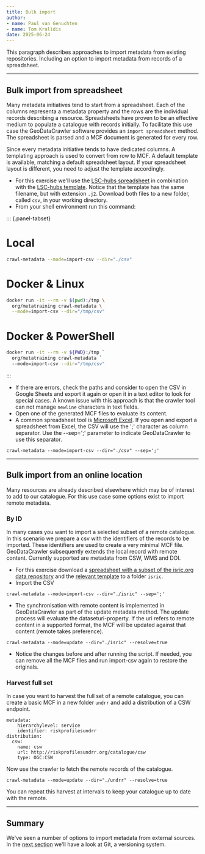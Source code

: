 ```yaml
---
title: Bulk import
author: 
- name: Paul van Genuchten 
- name: Tom Kralidis
date: 2025-06-24
---
```


This paragraph describes approaches to import metadata from existing repositories. Including an option to import metadata from records of a spreadsheet.

---

## Bulk import from spreadsheet

Many metadata initiatives tend to start from a spreadsheet. Each of the columns representa a metadata property and the rows are the individual records describing a resource. Spreadsheets have proven to be an effective medium to populate a catalogue with records initially. To facilitate this use case the GeoDataCrawler software provides an `import spreadsheet` method. The spreadsheet is parsed and a MCF document is generated for every row.

Since every metadata initiative tends to have dedicated columns. A templating approach is used to convert from row to MCF. A default template is available, matching a default spreadsheet layout. If your spreadsheet layout is different, you need to adjust the template accordingly. 

- For this exercise we'll use the [LSC-hubs spreadsheet](https://github.com/lsc-hubs/kenya-catalogue/blob/main/portals/KE/LSC/index.csv) in combination with the [LSC-hubs template](https://github.com/lsc-hubs/kenya-catalogue/blob/main/portals/KE/LSC/index.j2). Notice that the template has the same filename, but with extension `.j2`. Download both files to a new folder, called `csv`, in your working directory.
- From your shell environment run this command:

::: {.panel-tabset}
# Local
```bash
crawl-metadata --mode=import-csv --dir="./csv"
```
# Docker & Linux
```bash
docker run -it --rm -v $(pwd):/tmp \
  org/metatraining crawl-metadata \
  --mode=import-csv --dir="/tmp/csv"
```
# Docker & PowerShell
```bash
docker run -it --rm -v ${PWD}:/tmp `
  org/metatraining crawl-metadata `
  --mode=import-csv --dir="/tmp/csv"
```
:::


- If there are errors, check the paths and consider to open the CSV in Google Sheets and export it again or open it in a text editor to look for special cases. A known issue with this approach is that the crawler tool can not manage `newline` characters in text fields.
- Open one of the generated MCF files to evaluate its content.
- A common spreadsheet tool is [Microsoft Excel](https://www.microsoft.com/en-gb/microsoft-365/excel). If you open and export a spreadsheet from Excel, the CSV will use the ';' character as column separator. Use the --sep=';' parameter to indicate GeoDataCrawler to use this separator.

```
crawl-metadata --mode=import-csv --dir="./csv" --sep=';'
```

---

## Bulk import from an online location

Many resources are already described elsewhere which may be of interest to add to our catalogue. For this use case some options exist to import remote metadata. 

### By ID

In many cases you want to import a selected subset of a remote catalogue. In this scenario we prepare a csv with the identifiers of the records to be imported. These identifiers are used to create a very minimal MCF file. GeoDataCrawler subsequently extends the local record with remote content. Currently supported are metadata from CSW, WMS and DOI.

- For this exercise download a [spreadsheet with a subset of the isric.org data repository](https://git.wur.nl/isric/lsc-hubs/kenya-hub/-/raw/kenya/portals/Global/data.isric.org/datasets.csv?inline=false) and the [relevant template](https://git.wur.nl/isric/lsc-hubs/kenya-hub/-/raw/kenya/portals/Global/data.isric.org/datasets.j2?inline=false) to a folder `isric`.
- Import the CSV

```
crawl-metadata --mode=import-csv --dir="./isric" --sep=';'
```

- The synchronisation with remote content is implemented in GeoDataCrawler as part of the update metadata method. The update process will evaluate the dataseturi-property. If the uri refers to remote content in a supported format, the MCF will be updated against that content (remote takes preference).

```
crawl-metadata --mode=update --dir="./isric" --resolve=true
```

- Notice the changes before and after running the script. If needed, you can remove all the MCF files and run import-csv again to restore the originals.

### Harvest full set

In case you want to harvest the full set of a remote catalogue, you can create a basic MCF in a new folder `undrr` and add a distribution of a CSW endpoint.

```
metadata:
    hierarchylevel: service
    identifier: riskprofilesundrr
distribution:
  csw:
    name: csw
    url: http://riskprofilesundrr.org/catalogue/csw
    type: OGC:CSW
```

Now use the crawler to fetch the remote records of the catalogue.

```
crawl-metadata --mode=update --dir="./undrr" --resolve=true
```

You can repeat this harvest at intervals to keep your catalogue up to date with the remote.


---

## Summary

We've seen a number of options to import metadata from external sources. In the [next section](5-git-cicd.md) we'll have a look at Git, a versioning system.
